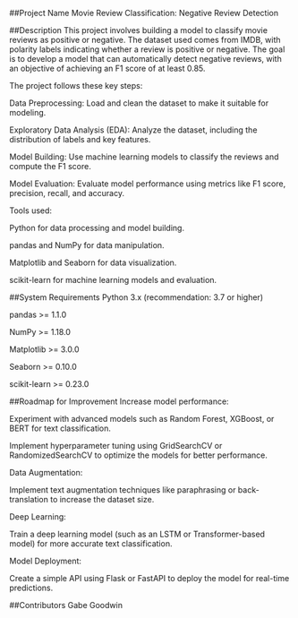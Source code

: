 ##Project Name
Movie Review Classification: Negative Review Detection

##Description
This project involves building a model to classify movie reviews as positive or negative. The dataset used comes from IMDB, with polarity labels indicating whether a review is positive or negative. The goal is to develop a model that can automatically detect negative reviews, with an objective of achieving an F1 score of at least 0.85.

The project follows these key steps:

Data Preprocessing: Load and clean the dataset to make it suitable for modeling.

Exploratory Data Analysis (EDA): Analyze the dataset, including the distribution of labels and key features.

Model Building: Use machine learning models to classify the reviews and compute the F1 score.

Model Evaluation: Evaluate model performance using metrics like F1 score, precision, recall, and accuracy.

Tools used:

Python for data processing and model building.

pandas and NumPy for data manipulation.

Matplotlib and Seaborn for data visualization.

scikit-learn for machine learning models and evaluation.

##System Requirements
Python 3.x (recommendation: 3.7 or higher)

pandas >= 1.1.0

NumPy >= 1.18.0

Matplotlib >= 3.0.0

Seaborn >= 0.10.0

scikit-learn >= 0.23.0

##Roadmap for Improvement
Increase model performance:

Experiment with advanced models such as Random Forest, XGBoost, or BERT for text classification.

Implement hyperparameter tuning using GridSearchCV or RandomizedSearchCV to optimize the models for better performance.

Data Augmentation:

Implement text augmentation techniques like paraphrasing or back-translation to increase the dataset size.

Deep Learning:

Train a deep learning model (such as an LSTM or Transformer-based model) for more accurate text classification.

Model Deployment:

Create a simple API using Flask or FastAPI to deploy the model for real-time predictions.

##Contributors
Gabe Goodwin 

